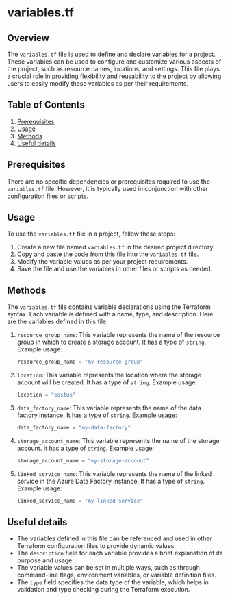 # variables.tf
## Overview
The `variables.tf` file is used to define and declare variables for a project. These variables can be used to configure and customize various aspects of the project, such as resource names, locations, and settings. This file plays a crucial role in providing flexibility and reusability to the project by allowing users to easily modify these variables as per their requirements.

## Table of Contents
1. [Prerequisites](#prerequisites)
2. [Usage](#usage)
3. [Methods](#methods)
4. [Useful details](#useful-details)

## Prerequisites
There are no specific dependencies or prerequisites required to use the `variables.tf` file. However, it is typically used in conjunction with other configuration files or scripts.

## Usage
To use the `variables.tf` file in a project, follow these steps:

1. Create a new file named `variables.tf` in the desired project directory.
2. Copy and paste the code from this file into the `variables.tf` file.
3. Modify the variable values as per your project requirements.
4. Save the file and use the variables in other files or scripts as needed.

## Methods
The `variables.tf` file contains variable declarations using the Terraform syntax. Each variable is defined with a name, type, and description. Here are the variables defined in this file:

1. `resource_group_name`: This variable represents the name of the resource group in which to create a storage account. It has a type of `string`. Example usage:

   ```terraform
   resource_group_name = "my-resource-group"
   ```

2. `location`: This variable represents the location where the storage account will be created. It has a type of `string`. Example usage:

   ```terraform
   location = "eastus"
   ```

3. `data_factory_name`: This variable represents the name of the data factory instance. It has a type of `string`. Example usage:

   ```terraform
   data_factory_name = "my-data-factory"
   ```

4. `storage_account_name`: This variable represents the name of the storage account. It has a type of `string`. Example usage:

   ```terraform
   storage_account_name = "my-storage-account"
   ```

5. `linked_service_name`: This variable represents the name of the linked service in the Azure Data Factory instance. It has a type of `string`. Example usage:

   ```terraform
   linked_service_name = "my-linked-service"
   ```

## Useful details
- The variables defined in this file can be referenced and used in other Terraform configuration files to provide dynamic values.
- The `description` field for each variable provides a brief explanation of its purpose and usage.
- The variable values can be set in multiple ways, such as through command-line flags, environment variables, or variable definition files.
- The `type` field specifies the data type of the variable, which helps in validation and type checking during the Terraform execution.